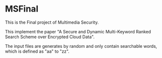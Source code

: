 # MSFinal

This is the Final project of Multimedia Security.

This implement the paper "A Secure and Dynamic Multi-Keyword Ranked Search Scheme over Encrypted Cloud Data".

The input files are generates by random and only contain searchable words, which is defined as "aa" to "zz".


